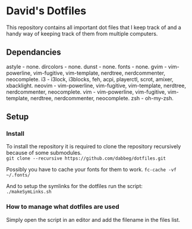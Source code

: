 # David's Dotfiles
This repository contains all important dot files that I keep track of and a handy way of keeping track of them from multiple computers.

## Dependancies
astyle - none.
dircolors - none.
dunst - none.
fonts - none.
gvim - vim-powerline, vim-fugitive, vim-template, nerdtree, nerdcommenter, neocomplete.
i3 - i3lock, i3blocks, feh, acpi, playerctl, scrot, amixer, xbacklight.
neovim - vim-powerline, vim-fugitive, vim-template, nerdtree, nerdcommenter, neocomplete.
vim - vim-powerline, vim-fugitive, vim-template, nerdtree, nerdcommenter, neocomplete.
zsh - oh-my-zsh.

## Setup
### Install
To install the repository it is required to clone the repository recursively because of some submodules.  
`git clone --recursive https://github.com/dabbeg/dotfiles.git`

Possibly you have to cache your fonts for them to work.
`fc-cache -vf ~/.fonts/`

And to setup the symlinks for the dotfiles run the script:  
`./makeSymLinks.sh`

### How to manage what dotfiles are used
Simply open the script in an editor and add the filename in the files list.
